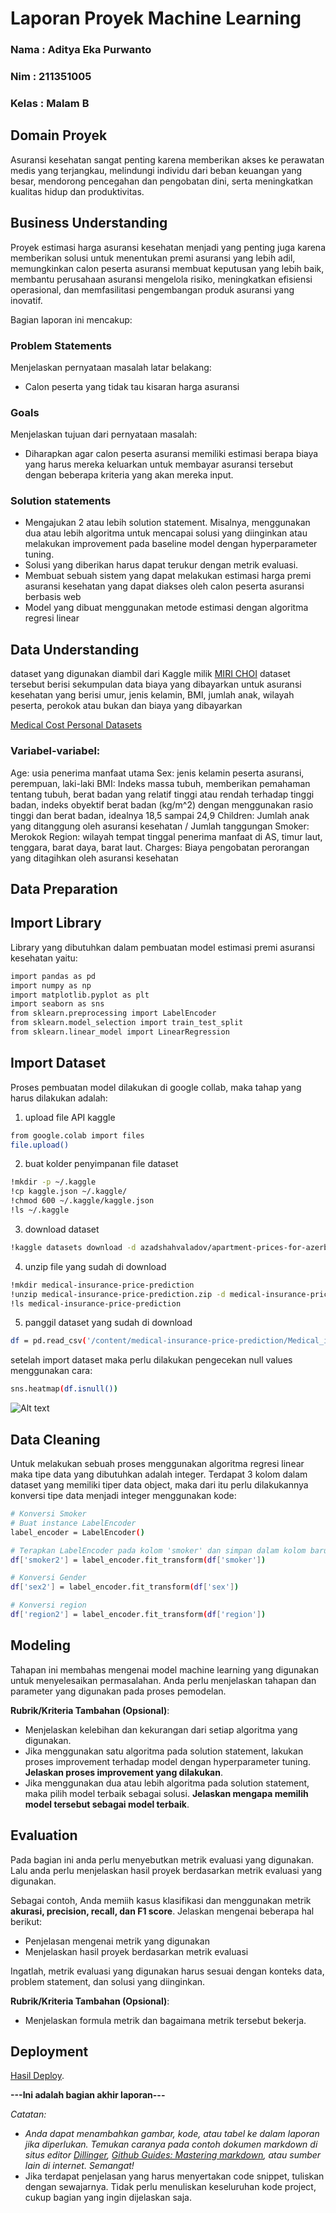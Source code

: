# Laporan Proyek Machine Learning
### Nama : Aditya Eka Purwanto
### Nim : 211351005
### Kelas : Malam B

## Domain Proyek

Asuransi kesehatan sangat penting karena memberikan akses ke perawatan medis yang terjangkau, melindungi individu dari beban keuangan yang besar, mendorong pencegahan dan pengobatan dini, serta meningkatkan kualitas hidup dan produktivitas.

## Business Understanding

Proyek estimasi harga asuransi kesehatan menjadi yang penting juga karena memberikan solusi untuk menentukan premi asuransi yang lebih adil, memungkinkan calon peserta asuransi membuat keputusan yang lebih baik, membantu perusahaan asuransi mengelola risiko, meningkatkan efisiensi operasional, dan memfasilitasi pengembangan produk asuransi yang inovatif.

Bagian laporan ini mencakup:

### Problem Statements

Menjelaskan pernyataan masalah latar belakang:
- Calon peserta yang tidak tau kisaran harga asuransi

### Goals

Menjelaskan tujuan dari pernyataan masalah:
- Diharapkan agar calon peserta asuransi memiliki estimasi berapa biaya yang harus mereka keluarkan untuk membayar asuransi tersebut dengan beberapa kriteria yang akan mereka input.


### Solution statements
- Mengajukan 2 atau lebih solution statement. Misalnya, menggunakan dua atau lebih algoritma untuk mencapai solusi yang diinginkan atau melakukan improvement pada baseline model dengan hyperparameter tuning.
- Solusi yang diberikan harus dapat terukur dengan metrik evaluasi.
- Membuat sebuah sistem yang dapat melakukan estimasi harga premi asuransi kesehatan yang dapat diakses oleh calon peserta asuransi berbasis web
- Model yang dibuat menggunakan metode estimasi dengan algoritma regresi linear 

## Data Understanding
dataset yang digunakan diambil dari Kaggle milik [MIRI CHOI](https://www.kaggle.com/mirichoi0218) dataset tersebut berisi sekumpulan data biaya yang dibayarkan untuk asuransi kesehatan yang berisi umur, jenis kelamin, BMI, jumlah anak, wilayah peserta, perokok atau bukan dan biaya yang dibayarkan

[Medical Cost Personal Datasets](https://www.kaggle.com/datasets/mirichoi0218/insurance/data)

### Variabel-variabel:
Age: usia penerima manfaat utama
Sex: jenis kelamin peserta asuransi, perempuan, laki-laki
BMI: Indeks massa tubuh, memberikan pemahaman tentang tubuh, berat badan yang relatif tinggi atau rendah terhadap tinggi badan,
indeks obyektif berat badan (kg/m^2) dengan menggunakan rasio tinggi dan berat badan, idealnya 18,5 sampai 24,9
Children: Jumlah anak yang ditanggung oleh asuransi kesehatan / Jumlah tanggungan
Smoker: Merokok
Region: wilayah tempat tinggal penerima manfaat di AS, timur laut, tenggara, barat daya, barat laut.
Charges: Biaya pengobatan perorangan yang ditagihkan oleh asuransi kesehatan

## Data Preparation
## Import Library
Library yang dibutuhkan dalam pembuatan model estimasi premi asuransi kesehatan yaitu:
```bash
import pandas as pd
import numpy as np
import matplotlib.pyplot as plt
import seaborn as sns
from sklearn.preprocessing import LabelEncoder
from sklearn.model_selection import train_test_split
from sklearn.linear_model import LinearRegression
```

## Import Dataset
Proses pembuatan model dilakukan di google collab, maka tahap yang harus dilakukan adalah:
1. upload file API kaggle
```bash
from google.colab import files
file.upload()
```
2. buat kolder penyimpanan file dataset
```bash
!mkdir -p ~/.kaggle
!cp kaggle.json ~/.kaggle/
!chmod 600 ~/.kaggle/kaggle.json
!ls ~/.kaggle
```
3. download dataset
```bash
!kaggle datasets download -d azadshahvaladov/apartment-prices-for-azerbaijan-market
```
4. unzip file yang sudah di download
```bash
!mkdir medical-insurance-price-prediction
!unzip medical-insurance-price-prediction.zip -d medical-insurance-price-prediction
!ls medical-insurance-price-prediction
```
5. panggil dataset yang sudah di download
```bash
df = pd.read_csv('/content/medical-insurance-price-prediction/Medical_insurance.csv')
```
setelah import dataset maka perlu dilakukan pengecekan null values menggunakan cara:
```bash
sns.heatmap(df.isnull())
```
![Alt text](image.png)
## Data Cleaning

Untuk melakukan sebuah proses menggunakan algoritma regresi linear maka tipe data yang dibutuhkan adalah integer. Terdapat 3 kolom dalam dataset yang memiliki tiper data object, maka dari itu perlu dilakukannya konversi tipe data menjadi integer menggunakan kode:
```bash
# Konversi Smoker
# Buat instance LabelEncoder
label_encoder = LabelEncoder()

# Terapkan LabelEncoder pada kolom 'smoker' dan simpan dalam kolom baru 'smoker2'
df['smoker2'] = label_encoder.fit_transform(df['smoker'])

# Konversi Gender
df['sex2'] = label_encoder.fit_transform(df['sex'])

# Konversi region
df['region2'] = label_encoder.fit_transform(df['region'])
```

## Modeling
Tahapan ini membahas mengenai model machine learning yang digunakan untuk menyelesaikan permasalahan. Anda perlu menjelaskan tahapan dan parameter yang digunakan pada proses pemodelan.

**Rubrik/Kriteria Tambahan (Opsional)**: 
- Menjelaskan kelebihan dan kekurangan dari setiap algoritma yang digunakan.
- Jika menggunakan satu algoritma pada solution statement, lakukan proses improvement terhadap model dengan hyperparameter tuning. **Jelaskan proses improvement yang dilakukan**.
- Jika menggunakan dua atau lebih algoritma pada solution statement, maka pilih model terbaik sebagai solusi. **Jelaskan mengapa memilih model tersebut sebagai model terbaik**.

## Evaluation
Pada bagian ini anda perlu menyebutkan metrik evaluasi yang digunakan. Lalu anda perlu menjelaskan hasil proyek berdasarkan metrik evaluasi yang digunakan.

Sebagai contoh, Anda memiih kasus klasifikasi dan menggunakan metrik **akurasi, precision, recall, dan F1 score**. Jelaskan mengenai beberapa hal berikut:
- Penjelasan mengenai metrik yang digunakan
- Menjelaskan hasil proyek berdasarkan metrik evaluasi

Ingatlah, metrik evaluasi yang digunakan harus sesuai dengan konteks data, problem statement, dan solusi yang diinginkan.

**Rubrik/Kriteria Tambahan (Opsional)**: 
- Menjelaskan formula metrik dan bagaimana metrik tersebut bekerja.

## Deployment
[Hasil Deploy](https://estimasi-medical-adit.streamlit.app/).

**---Ini adalah bagian akhir laporan---**

_Catatan:_
- _Anda dapat menambahkan gambar, kode, atau tabel ke dalam laporan jika diperlukan. Temukan caranya pada contoh dokumen markdown di situs editor [Dillinger](https://dillinger.io/), [Github Guides: Mastering markdown](https://guides.github.com/features/mastering-markdown/), atau sumber lain di internet. Semangat!_
- Jika terdapat penjelasan yang harus menyertakan code snippet, tuliskan dengan sewajarnya. Tidak perlu menuliskan keseluruhan kode project, cukup bagian yang ingin dijelaskan saja.

